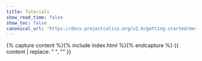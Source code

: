 ```yaml
---
title: Tutorials
show_read_time: false
show_toc: false
canonical_url: 'https://docs.projectcalico.org/v2.6/getting-started/mesos/tutorials/index'
---
```

{% capture content %}{% include index.html %}{% endcapture %}
{{ content | replace: "    ", "" }}